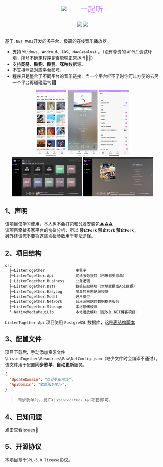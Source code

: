 <div style="display: flex;justify-content: center;align-items: center;margin-bottom: 10px;">
<img src="https://github.com/JiuLing-zhang/ListenTogether/raw/main/docs/resources/images/logo.svg" width="50px">
<div style="margin-left: 10px;font-size: 25px;color: #C98FFF;">一起听</div>
</div>
<div style="display: flex;justify-content: center;margin-bottom: 20px;">

![](https://img.shields.io/github/license/JiuLing-zhang/ListenTogether)
[![](https://img.shields.io/github/v/release/JiuLing-zhang/ListenTogether)](https://github.com/JiuLing-zhang/ListenTogether)   

</div>


基于`.NET MAUI`开发的多平台、极简的在线音乐播放器。  

* 支持 `Windows`、`Android`、~~`IOS`~~、~~`MacCatalyst`~~ 。（没有尊贵的 `APPLE` 调试环境，所以不确定程序是否能够正常运行:full_moon_with_face::full_moon_with_face:）  
* 支持**网易**、**酷狗**、**酷我**、**咪咕**数据源。  
* 不支持登录对应平台账号。  
* 程序只是整合了不同平台的音乐链接，当一个平台听不了时你可以方便的去另一个平台再碰碰运气:dog::dog:  

<div align="center">
<img src="https://github.com/JiuLing-zhang/ListenTogether/raw/main/docs/resources/images/android.png" width="60%">

<img src="https://github.com/JiuLing-zhang/ListenTogether/raw/main/docs/resources/images/windows_discover.png" width="45%">

<img src="https://github.com/JiuLing-zhang/ListenTogether/raw/main/docs/resources/images/windows_playing.png" width="45%">
</div>

## 1、声明  
该项目仅学习使用，本人也不会打包和分发安装包:warning::warning::warning:  
该项目牵扯多家平台的协议分析，所以 **禁止`Fork` 禁止`Fork` 禁止`Fork`**。  
另外还请您不要将这些协议参数用于非法途径。 

## 2、项目结构
```txt
src
  ├─ListenTogether              主程序
  ├─ListenTogether.Api          网络服务接口（用来同步歌单）
  ├─ListenTogether.Business     业务逻辑
  ├─ListenTogether.Data         数据获取模块（本地数据或Api数据）
  ├─ListenTogether.EasyLog      简单的日志记录模块
  ├─ListenTogether.Model        通用模型
  ├─ListenTogether.Network      音乐源网站的数据提供服务
  ├─ListenTogether.Storage      本地存储模块
  └─NativeMediaMauiLib          本地播放模块（魔改自.NET博客项目）
```

`ListenTogether.Api` 项目使用 `PostgreSQL` 数据库，这是[表结构脚本](https://github.com/JiuLing-zhang/ListenTogether/blob/main/docs/design/api_database.md)  

## 3、配置文件

项目下载后，手动添加资源文件 `\ListenTogether\Resources\Raw\NetConfig.json`（缺少文件时会编译不通过）。  
该文件用于配置**同步歌单**、**自动更新**服务。  
```json
{
  "UpdateDomain": "自动更新地址",
  "ApiDomain": "歌单服务地址",
}
```
> 同步歌单时，发布`ListenTogether.Api`项目即可。  

## 4、已知问题
[点击查看Issues](https://github.com/JiuLing-zhang/ListenTogether/issues):bug:

## 5、开源协议
本项目基于`GPL-3.0 license`协议。  
